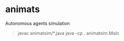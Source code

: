 animats
=======

Autonomous agents simulation

> javac animatsim/*.java
> java -cp . animatsim.Main

